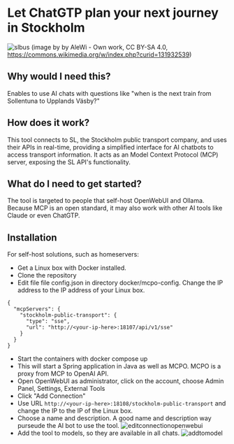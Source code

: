 # Let ChatGTP plan your next journey in Stockholm

![slbus](https://github.com/user-attachments/assets/57b41e62-1d7e-4e85-b015-645b8150ebcb)
(image by by AleWi - Own work, CC BY-SA 4.0, https://commons.wikimedia.org/w/index.php?curid=131932539)

## Why would I need this?
Enables to use AI chats with questions like "when is the next train from Sollentuna to Upplands Väsby?"

## How does it work?
This tool connects to SL, the Stockholm public transport company, and uses their APIs in real-time, providing a simplified interface for AI chatbots to access transport information. It acts as an Model Context Protocol (MCP) server, exposing the SL API's functionality.

## What do I need to get started?
The tool is targeted to people that self-host OpenWebUI and Ollama. Because MCP is an open standard, it may also work with other AI tools like Claude or even ChatGTP.

## Installation
For self-host solutions, such as homeservers:
- Get a Linux box with Docker installed.
- Clone the repository
- Edit file file config.json in directory docker/mcpo-config. Change the IP address to the IP address of your Linux box.  
```
{
  "mcpServers": {
	"stockholm-public-transport": {
      "type": "sse",
      "url": "http://<your-ip-here>:18107/api/v1/sse"
    }
  }
}
```
- Start the containers with docker compose up
- This will start a Spring application in Java as well as MCPO. MCPO is a proxy from MCP to OpenAI API.
- Open OpenWebUI as administrator, click on the account, choose Admin Panel, Settings, External Tools
- Click "Add Connection" 
- Use URL `http://<your-ip-here>:18108/stockholm-public-transport` and change the IP to the IP of the Linux box. 
- Choose a name and description. A good name and description way purseude the AI bot to use the tool.
![editconnectionopenwebui](https://github.com/user-attachments/assets/a76e47c4-96bf-481e-9b4a-bfc6eb6d9f27)
- Add the tool to models, so they are available in all chats.
![addtomodel](https://github.com/user-attachments/assets/06a8390a-4fe2-4f8e-af5c-2f8767ef1bab)










